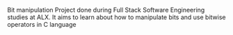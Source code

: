 Bit manipulation Project done during Full Stack Software Engineering studies at ALX. It aims to learn about how to manipulate bits and use bitwise operators in C language
